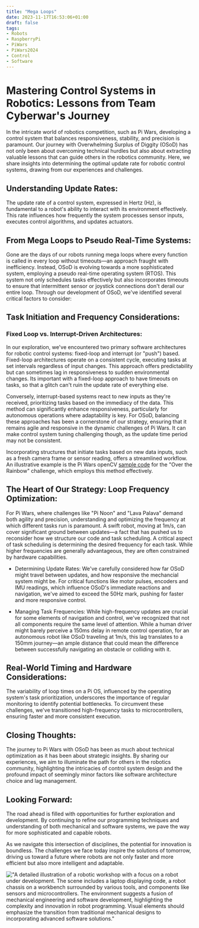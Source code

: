 ```yaml
---
title: "Mega Loops"
date: 2023-11-17T16:53:06+01:00
draft: false
tags:
- Robots
- RaspberryPi
- PiWars
- PiWars2024
- Control
- Software
---
```


# Mastering Control Systems in Robotics: Lessons from Team Cyberwar's Journey
In the intricate world of robotics competition, such as Pi Wars, developing a control system that balances responsiveness, stability, and precision is paramount. Our journey with Overwhelming Surplus of Diggity (OSoD) has not only been about overcoming technical hurdles but also about extracting valuable lessons that can guide others in the robotics community. Here, we share insights into determining the optimal update rate for robotic control systems, drawing from our experiences and challenges.

## Understanding Update Rates:
The update rate of a control system, expressed in Hertz (Hz), is fundamental to a robot's ability to interact with its environment effectively. This rate influences how frequently the system processes sensor inputs, executes control algorithms, and updates actuators. 

## From Mega Loops to Pseudo Real-Time Systems:
Gone are the days of our robots running mega loops where every function is called in every loop without timeouts—an approach fraught with inefficiency. Instead, OSoD is evolving towards a more sophisticated system, employing a pseudo real-time operating system (RTOS). This system not only schedules tasks effectively but also incorporates timeouts to ensure that intermittent sensor or joystick connections don't derail our entire loop. Through our development of OSoD, we've identified several critical factors to consider:


## Task Initiation and Frequency Considerations:
### Fixed Loop vs. Interrupt-Driven Architectures:
In our exploration, we've encountered two primary software architectures for robotic control systems: fixed-loop and interrupt (or "push") based. Fixed-loop architectures operate on a consistent cycle, executing tasks at set intervals regardless of input changes. This approach offers predictability but can sometimes lag in responsiveness to sudden environmental changes. Its important with a fixed-loop approach to have timeouts on tasks, so that a glitch can't ruin the update rate of everything else.

Conversely, interrupt-based systems react to new inputs as they're received, prioritizing tasks based on the immediacy of the data. This method can significantly enhance responsiveness, particularly for autonomous operations where adaptability is key. For OSoD, balancing these approaches has been a cornerstone of our strategy, ensuring that it remains agile and responsive in the dynamic challenges of Pi Wars. It can make control system tuning challenging though, as the update time period may not be consistent.

Incorporating structures that initiate tasks based on new data inputs, such as a fresh camera frame or sensor reading, offers a streamlined workflow. An illustrative example is the Pi Wars openCV [sample code](https://www.piborg.org/blog/build/diddyborg-v2-examples-ball-following) for the "Over the Rainbow" challenge, which employs this method effectively.


## The Heart of Our Strategy: Loop Frequency Optimization:
For Pi Wars, where challenges like "Pi Noon" and "Lava Palava" demand both agility and precision, understanding and optimizing the frequency at which different tasks run is paramount. A swift robot, moving at 1m/s, can cover significant ground between updates—a fact that has pushed us to reconsider how we structure our code and task scheduling. A critical aspect of task scheduling is determining the desired frequency for each task. While higher frequencies are generally advantageous, they are often constrained by hardware capabilities. 

* Determining Update Rates: We've carefully considered how far OSoD might travel between updates, and how responsive the mechancial system might be. For critical functions like motor pulses, encoders and IMU readings, which influence OSoD's immediate reactions and navigation, we've aimed to exceed the 50Hz mark, pushing for faster and more responsive control.

* Managing Task Frequencies: While high-frequency updates are crucial for some elements of navigation and control, we've recognized that not all components require the same level of attention. While a human driver might barely perceive a 150ms delay in remote control operation, for an autonomous robot like OSoD traveling at 1m/s, this lag translates to a 150mm journey—an ample distance that could mean the difference between successfully navigating an obstacle or colliding with it.

## Real-World Timing and Hardware Considerations:
The variability of loop times on a Pi OS, influenced by the operating system's task prioritization, underscores the importance of regular monitoring to identify potential bottlenecks. To circumvent these challenges, we've transitioned high-frequency tasks to microcontrollers, ensuring faster and more consistent execution.


## Closing Thoughts:
The journey to Pi Wars with OSoD has been as much about technical optimization as it has been about strategic insights. By sharing our experiences, we aim to illuminate the path for others in the robotics community, highlighting the intricacies of control system design and the profound impact of seemingly minor factors like software architecture choice and lag management.

## Looking Forward:
The road ahead is filled with opportunities for further exploration and development. By continuing to refine our programming techniques and understanding of both mechanical and software systems, we pave the way for more sophisticated and capable robots.

As we navigate this intersection of disciplines, the potential for innovation is boundless. The challenges we face today inspire the solutions of tomorrow, driving us toward a future where robots are not only faster and more efficient but also more intelligent and adaptable.

!["A detailed illustration of a robotic workshop with a focus on a robot under development. The scene includes a laptop displaying code, a robot chassis on a workbench surrounded by various tools, and components like sensors and microcontrollers. The environment suggests a fusion of mechanical engineering and software development, highlighting the complexity and innovation in robot programming. Visual elements should emphasize the transition from traditional mechanical designs to incorporating advanced software solutions."](robot.jpg "A detailed illustration of a robotic workshop with a focus on a robot under development. The scene includes a laptop displaying code, a robot chassis on a workbench surrounded by various tools, and components like sensors and microcontrollers. The environment suggests a fusion of mechanical engineering and software development, highlighting the complexity and innovation in robot programming. Visual elements should emphasize the transition from traditional mechanical designs to incorporating advanced software solutions.")